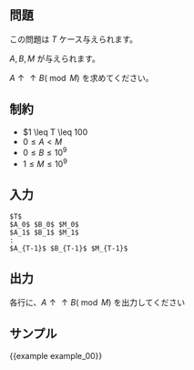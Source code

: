 問題
---------

この問題は $T$ ケース与えられます。

$A, B, M$ が与えられます。

${A \uparrow \uparrow B} (\bmod M)$ を求めてください。

制約
---------

- $1 \leq T \leq 100
- $0 \leq A < M$
- $0 \leq B \leq 10^9$
- $1 \leq M \leq 10^9$

入力
---------

```
$T$
$A_0$ $B_0$ $M_0$
$A_1$ $B_1$ $M_1$
:
$A_{T-1}$ $B_{T-1}$ $M_{T-1}$
```

出力
---------

各行に、${A \uparrow \uparrow B} (\bmod M)$ を出力してください

サンプル
---------

{{example example_00}}
